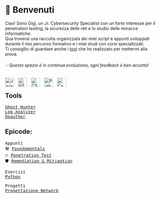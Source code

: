 # 👋 Benvenuti
Ciao! Sono Gigi, un Jr. Cybersecurity Specialist con un forte interesse per il penetration testing, la sicurezza delle reti e lo studio delle minacce informatiche. 
<br> Qua troverai una raccolta organizzata dei miei script e appunti sviluppati durante il mio percorso formativo e i miei studi con corsi specializzati.
<br> Ti consigllio di guardare anche i <a href="https://github.com/Gigidotexe/tools">tool</a> che ho realizzato per mettermi alla prova.  
<h6>💡 Questo spazio è in continua evoluzione, ogni feedback è ben accetto!</h6>

<div>
<img align="left" alt="Java" width="30px" style="padding-right:10px;" src="https://cdn.jsdelivr.net/gh/devicons/devicon/icons/java/java-original.svg"/>
<img align="left" alt="HTML" width="30px" style="padding-right:10px;" src="https://cdn.jsdelivr.net/gh/devicons/devicon/icons/html5/html5-plain.svg"/>
<img align="left" alt="CSS" width="30px" style="padding-right:10px;" src="https://cdn.jsdelivr.net/gh/devicons/devicon/icons/css3/css3-plain.svg"/>
<img align="left" alt="Python" width="30px" style="padding-right:10px;" src="https://cdn.jsdelivr.net/gh/devicons/devicon/icons/python/python-plain.svg"/>
<img align="left" alt="C++" width="30px" style="padding-right:10px;" src="https://cdn.jsdelivr.net/gh/devicons/devicon@latest/icons/cplusplus/cplusplus-plain.svg"/>
</div>
<br>

## Tools
<pre>
<a href="https://github.com/Gigidotexe/GHost-Hunter">Ghost Hunter</a>
<a href="https://github.com/Gigidotexe/Gigidotexe/blob/main/Img/WIP.jpg">Log Analyzer</a>
<a href="https://github.com/Gigidotexe/Gigidotexe/blob/main/Img/WIP.jpg">Deauther</a>
</pre>

## Epicode:
<pre>
Appunti
🛠️ <a href="https://github.com/Gigidotexe/Foundamentals">Foundamentals</a>
🔥 <a href="https://github.com/Gigidotexe/Gigidotexe/blob/main/Img/WIP.jpg">Penetration Test</a>
🛡️ <a href="https://github.com/Gigidotexe/Gigidotexe/blob/main/Img/WIP.jpg">Remediation & Mitigation</a>
</pre>

<pre>
Esercizi
<a href="https://github.com/Gigidotexe/EserciziPythonEpicode">Python</a>
</pre>

<pre>
Progetti
<a href="https://github.com/Gigidotexe/Gigidotexe/blob/main/Img/WIP.jpg">Progettazione Network</a>
</pre>
